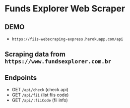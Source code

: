 # Funds Explorer Web Scraper

## DEMO

-   `https://fiis-webscraping-express.herokuapp.com/api`

## Scraping data from `https://www.fundsexplorer.com.br`

## Endpoints

-   GET `/api/check` (check api)
-   GET `/api/fii` (list fiis code)
-   GET `/api/:fiiCode` (fii info)
